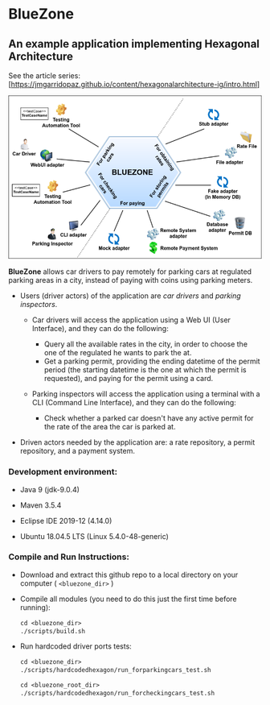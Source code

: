 # BlueZone
## An example application implementing Hexagonal Architecture

See the article series: [https://jmgarridopaz.github.io/content/hexagonalarchitecture-ig/intro.html]

![BlueZone: Hexagonal Application Figure](bluezone.png)

__BlueZone__ allows car drivers to pay remotely for parking cars at regulated parking areas in a city, instead of paying with coins using parking meters.

- Users (driver actors) of the application are _car drivers_ and _parking inspectors_.

  - Car drivers will access the application using a Web UI (User Interface), and they can do the following:
    
    - Query all the available rates in the city, in order to choose the one of the regulated he wants to park the at.
    - Get a parking permit, providing the ending datetime of the permit period (the starting datetime is the one at which the permit is requested), and paying for the permit using a card.

  - Parking inspectors will access the application using a terminal with a CLI (Command Line Interface), and they can do the following:
  
    - Check whether a parked car doesn't have any active permit for the rate of the area the car is parked at.
    
- Driven actors needed by the application are: a rate repository, a permit repository, and a payment system.

### Development environment:

- Java 9 (jdk-9.0.4)

- Maven 3.5.4

- Eclipse IDE 2019-12 (4.14.0)

- Ubuntu 18.04.5 LTS (Linux 5.4.0-48-generic)

### Compile and Run Instructions:

- Download and extract this github repo to a local directory on your computer ( `<bluezone_dir>` )

- Compile all modules (you need to do this just the first time before running):
  
  ~~~
  cd <bluezone_dir>
  ./scripts/build.sh
  ~~~

- Run hardcoded driver ports tests:
  
  ~~~
  cd <bluezone_dir>
  ./scripts/hardcodedhexagon/run_forparkingcars_test.sh
  ~~~
  
  ~~~
  cd <bluezone_root_dir>
  ./scripts/hardcodedhexagon/run_forcheckingcars_test.sh
  ~~~
